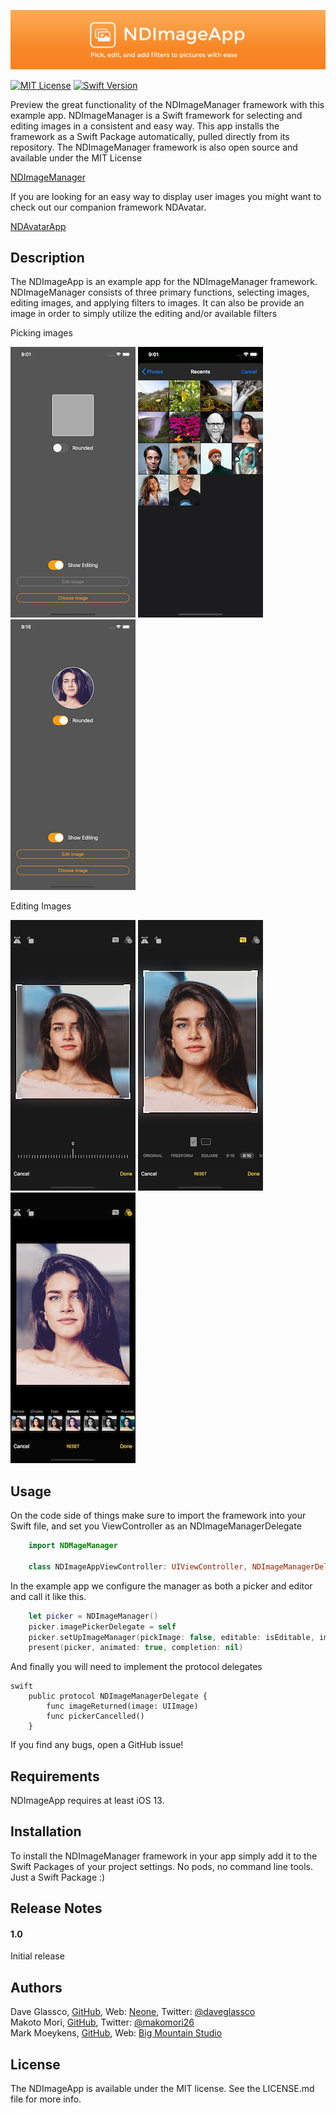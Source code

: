 ![BannerImage](./Images/NDImageGitHubBanner.png)

[![MIT License](https://badges.frapsoft.com/os/mit/mit.svg?v=103)](https://opensource.org/licenses/mit-license.php)
[![Swift Version](https://img.shields.io/badge/Language-Swift%205-orange.svg)](https://developer.apple.com/swift)


Preview the great functionality of the NDImageManager framework with this example app. NDImageManager is a Swift framework for selecting and editing images in a consistent and easy way. This app installs the framework as a Swift Package automatically, pulled directly from its repository. The NDImageManager framework is also open source and available under the MIT License 

[NDImageManager](https://github.com/neone/NDImageManager)

If you are looking for an easy way to display user images you might want to check out our companion framework NDAvatar.

[NDAvatarApp](https://github.com/neone/NDAvatarApp)

## Description

The NDImageApp is an example app for the NDImageManager framework. NDImageManager consists of three primary functions, selecting images, editing images, and applying filters to images. It can also be provide an image in order to simply utilize the editing and/or available filters

Picking images

![BannerImage](./Images/Screenshot1.png)   ![BannerImage](./Images/Screenshot2.png)  ![BannerImage](./Images/Screenshot7.png)

Editing Images

![BannerImage](./Images/Screenshot3.png) ![BannerImage](./Images/Screenshot4.png)   ![BannerImage](./Images/Screenshot5.png)



## Usage

On the code side of things make sure to import the framework into your Swift file,  and set you ViewController as an NDImageManagerDelegate

```swift
    import NDMageManager
    
    class NDImageAppViewController: UIViewController, NDImageManagerDelegate {}
```

In the example app we configure the manager as both a picker and editor and call it like this.

```swift
    let picker = NDImageManager()
    picker.imagePickerDelegate = self
    picker.setUpImageManager(pickImage: false, editable: isEditable, image: editImage, rounded: isRounded)
    present(picker, animated: true, completion: nil)
```

And finally you will need to implement the protocol delegates

```
swift
    public protocol NDImageManagerDelegate {
        func imageReturned(image: UIImage)
        func pickerCancelled()
    }

```

 If you find any bugs, open a GitHub issue!


## Requirements

NDImageApp requires at least iOS 13.

## Installation

To install the NDImageManager framework in your app simply add it to the Swift Packages of your project settings. No pods, no command line tools. Just a Swift Package :)

## Release Notes

#### 1.0
Initial release

## Authors

Dave Glassco, [GitHub](https://github.com/neodave), Web: [Neone](https://www.neone.com), Twitter: [@daveglassco](https://twitter.com/daveglassco)  
Makoto Mori, [GitHub](https://github.com/makomori),  Twitter: [@makomori26](https://twitter.com/makomori26)  
Mark Moeykens, [GitHub](https://github.com/bigmountainstudio), Web: [Big Mountain Studio](https://www.bigmountainstudio.com)

## License

The NDImageApp is available under the MIT license. See the LICENSE.md file for more info.
